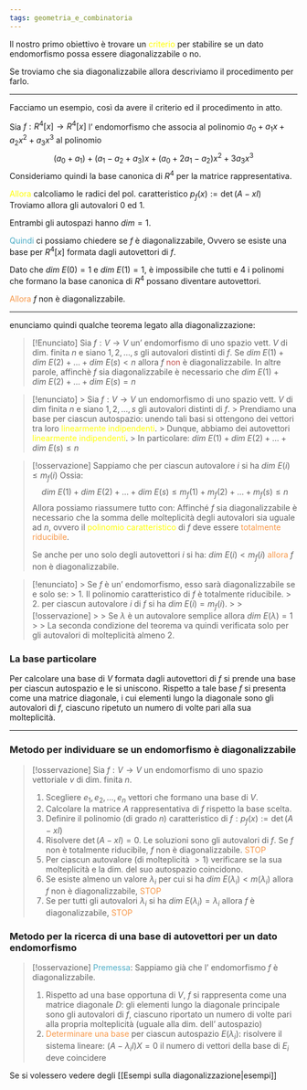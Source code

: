 ```yaml
---
tags: geometria_e_combinatoria
---
```

Il nostro primo obiettivo è trovare un <font color="#ffff00">criterio</font> per stabilire se un dato endomorfismo possa essere diagonalizzabile o no.

Se troviamo che sia diagonalizzabile allora descriviamo il procedimento per farlo.

---

Facciamo un esempio, così da avere il criterio ed il procedimento in atto.

Sia $f:R^4[x]\to R^4[x]$ l’ endomorfismo che associa al polinomio $a_{0}+a_{1}x+a_{2}x^2+a_{3}x^3$ al polinomio 
$$(a_{0}+a_{1})+(a_{1}-a_{2}+a_{3})x+(a_{0}+2a_{1}-a_{2})x^2+3a_{3}x^3$$
Consideriamo quindi la base canonica di $R^4$ per la matrice rappresentativa.

<font color="#ffff00">Allora</font> calcoliamo le radici del pol. caratteristico $p_{f}(x):=\det(A-xI)$
Troviamo allora gli autovalori $0$ ed $1$.

Entrambi gli autospazi hanno $dim=1$.

<font color="#4bacc6">Quindi</font> ci possiamo chiedere se $f$ è diagonalizzabile,
Ovvero se esiste una base per $R^4[x]$ formata dagli autovettori di $f$.

Dato che $dim\ E(0)=1$ e $dim\ E(1)=1$, è impossibile che tutti e 4 i polinomi
che formano la base canonica di $R^4$ possano diventare autovettori.

<font color="#f79646">Allora</font> $f$ non è diagonalizzabile.

---

enunciamo quindi qualche teorema legato alla diagonalizzazione:

> [!Enunciato]
> Sia $f:V\to V$ un’ endomorfismo di uno spazio vett. $V$ di dim. finita $n$ e siano $1,2,\dots,s$ gli autovalori distinti di $f$. 
> Se $dim\ E(1)+dim\ E(2)+\dots+dim\ E(s)<n$ allora $f$ <font color="#c0504d">non</font> è diagonalizzabile.
> In altre parole, affinchè $f$ sia diagonalizzabile è necessario che
> $dim\ E(1)+dim\ E(2)+\dots+dim\ E(s)=n$

> [!enunciato]
    > Sia $f:V\to V$ un endomorfismo di uno spazio vett. $V$ di dim finita $n$ e siano $1,2,\dots,s$ gli autovalori distinti di $f$.
    > Prendiamo una base per ciascun autospazio: unendo tali basi si ottengono dei vettori tra loro <font color="#ffff00">linearmente indipendenti</font>.
    > Dunque, abbiamo dei autovettori <font color="#ffff00">linearmente indipendenti</font>.
    > In particolare: $dim\ E(1)+dim\ E(2)+\dots+dim\ E(s)\leq n$

> [!osservazione]
> Sappiamo che per ciascun autovalore $i$ si ha $dim\ E(i)\leq m_{f}(i)$
> Ossia:
> $$dim\ E(1)+dim\ E(2)+\dots+dim\ E(s)\leq m_{f}(1)+m_{f}(2)+\dots+m_{f}(s)\leq n$$
> Allora possiamo riassumere tutto con:
> Affinché $f$ sia diagonalizzabile è necessario che la somma delle molteplicità degli autovalori sia uguale ad $n$, ovvero il <font color="#ffff00">polinomio caratteristico</font> di $f$ deve essere <font color="#f79646">totalmente riducibile</font>.
>      
>  Se anche per uno solo degli autovettori $i$ si ha: $dim\ E(i)<m_{f}(i)$
>  <font color="#f79646">allora</font> $f$ non è diagonalizzabile.
> 

> [!enunciato]
    > Se $f$ è un’ endomorfismo, esso sarà diagonalizzabile se e solo se:
    > 1. Il polinomio caratteristico di $f$ è totalmente riducibile.
    > 2. per ciascun autovalore $i$ di $f$ si ha $dim\ E(i)=m_{f}(i)$.
    > > [!osservazione]
    > > Se $\lambda$ è un autovalore semplice allora $dim\ E(\lambda)=1$
    > > La seconda condizione del teorema va quindi verificata solo per gli autovalori di molteplicità almeno 2.  

### La base particolare

Per calcolare una base di $V$ formata dagli autovettori di $f$ si prende una base per ciascun autospazio e le si uniscono.
Rispetto a tale base $f$ si presenta come una matrice diagonale, i cui elementi lungo la diagonale sono gli autovalori di $f$, ciascuno ripetuto un numero di volte pari alla sua molteplicità.

---


### Metodo per individuare se un endomorfismo è diagonalizzabile

> [!osservazione]
> Sia $f:V\to V$ un endomorfismo di uno spazio vettoriale $v$ di dim. finita $n$.
> 1. Scegliere $e_{1},e_{2},\dots,e_{n}$ vettori che formano una base di $V$.
> 2. Calcolare la matrice $A$ rappresentativa di $f$ rispetto la base scelta.
> 3. Definire il polinomio (di grado $n$) caratteristico di $f:p_{f}(x):=\det(A-xI)$
> 4. Risolvere $\det(A-xI)=0$. Le soluzioni sono gli autovalori di $f$.
>     Se $f$ non è totalmente riducibile, $f$ non è diagonalizzabile. <font color="#f79646">STOP</font>
> 5. Per ciascun autovalore (di molteplicità $>1$) verificare se la sua molteplicità e la dim. del suo autospazio coincidono.
> 6. Se esiste almeno un valore $\lambda_{i}$ per cui si ha $dim\ E(\lambda_{i})<m(\lambda_{i})$
>     allora $f$ non è diagonalizzabile, <font color="#f79646">STOP</font>
> 7. Se per tutti gli autovalori $\lambda_{i}$ si ha $dim\ E(\lambda_{i})=\lambda_{i}$
>     allora $f$ è diagonalizzabile, <font color="#f79646">STOP</font>
>     

### Metodo per la ricerca di una base di autovettori per un dato endomorfismo

> [!osservazione]
> <font color="#4bacc6">Premessa</font>: Sappiamo già che l’ endomorfismo $f$ è diagonalizzabile.
> 1. Rispetto ad una base opportuna di $V$, $f$ si rappresenta come una matrice diagonale $D$: gli elementi lungo la diagonale principale sono gli autovalori di $f$, ciascuno riportato un numero di volte pari alla propria molteplicità (uguale alla dim. dell’ autospazio)
> 2. <font color="#f79646">Determinare una base</font> per ciascun autospazio $E(\lambda_{i})$: risolvere il sistema lineare: $(A-\lambda_{i}I)X=0$ il numero di vettori della base di $E_{i}$ deve coincidere  
  


Se si volessero vedere degli [[Esempi sulla diagonalizzazione|esempi]]

